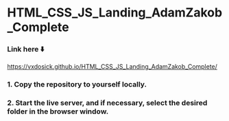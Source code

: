 # HTML_CSS_JS_Landing_AdamZakob_Complete

### Link here ⬇️

https://vxdosick.github.io/HTML_CSS_JS_Landing_AdamZakob_Complete/

### 1. Copy the repository to yourself locally.
### 2. Start the live server, and if necessary, select the desired folder in the browser window.